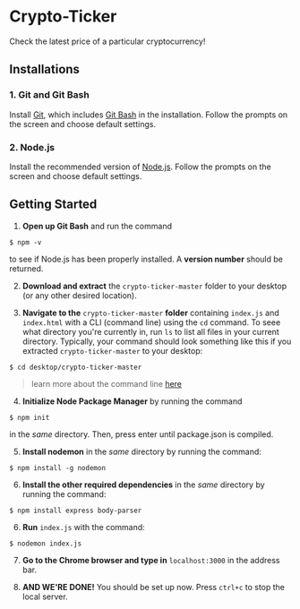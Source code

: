 # Crypto-Ticker
Check the latest price of a particular cryptocurrency!

## Installations

### 1. Git and Git Bash
Install [Git](https://git-scm.com/downloads), which includes [Git Bash](https://www.atlassian.com/git/tutorials/git-bash) in the installation. Follow the prompts on the screen and choose default settings.

### 2. Node.js
Install the recommended version of [Node.js](https://nodejs.org/en/). Follow the prompts on the screen and choose default settings.


## Getting Started
1. **Open up Git Bash** and run the command
```shell
$ npm -v
```
to see if Node.js has been properly installed. A **version number** should be returned.

2. **Download and extract** the `crypto-ticker-master` folder to your desktop (or any other desired location).

3. **Navigate to the** `crypto-ticker-master` **folder** containing `index.js` and `index.html` with a CLI (command line) using the `cd` command. To seee what directory you're currently in, run `ls` to list all files in your current directory. Typically, your command should look something like this if you extracted `crypto-ticker-master` to your desktop:
```shell
$ cd desktop/crypto-ticker-master
```
> learn more about the command line [here](https://www.w3schools.com/whatis/whatis_cli.asp)

4. **Initialize Node Package Manager** by running the command
```shell
$ npm init
```
in the *same* directory. Then, press enter until package.json is compiled.

5. **Install nodemon** in the *same* directory by running the command:
```shell
$ npm install -g nodemon
```

6. **Install the other required dependencies** in the *same* directory by running the command:
```shell
$ npm install express body-parser
```

6. **Run** `index.js` with the command:
```shell
$ nodemon index.js
```

7. **Go to the Chrome browser and type in** `localhost:3000` in the address bar.

8. **AND WE'RE DONE!** You should be set up now. Press `ctrl+c` to stop the local server.
